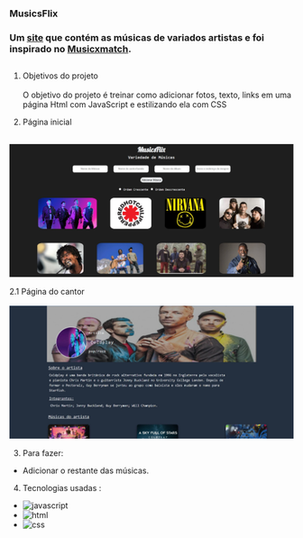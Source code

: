 ### **MusicsFlix** 

### Um [site](https://musicsflix.netlify.app/) que contém as músicas de variados artistas e foi inspirado no [Musicxmatch](https://www.musixmatch.com/pt-br).

##

1. Objetivos do projeto<br><br>
O objetivo do projeto é treinar como adicionar fotos, texto, links em uma página Html com JavaScript e estilizando ela com CSS

2. Página inicial<br><br>
<img src="MusicsFlix/paginaInicial.jpg" alt="pagina-inicial-musicsflix"> 

2.1 Página do cantor<br><br>
<img src="MusicsFlix/paginaCantor.jpg" alt="pagina-inicial-musicsflix"> 

3. Para fazer:
* Adicionar o restante das músicas.

4. Tecnologias usadas :<br>
* <img src="https://img.shields.io/badge/JavaScript-F7DF1E?style=for-the-badge&logo=javascript&logoColor=black" alt="javascript"><br>
* <img src="https://img.shields.io/badge/HTML5-E34F26?style=for-the-badge&logo=html5&logoColor=white" alt="html"><br>
* <img src="https://img.shields.io/badge/CSS3-1572B6?style=for-the-badge&logo=css3&logoColor=white" alt="css"> 
